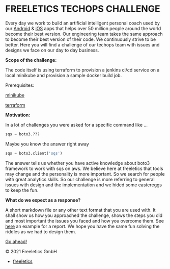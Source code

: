 

# FREELETICS TECHOPS CHALLENGE



Every day we work to build an artificial intelligent personal coach used by our [Android](https://play.google.com/store/apps/dev?id=6324331771210995731) & [iOS](https://itunes.apple.com/us/developer/freeletics-gmbh/id579309595) apps that helps over 50 million people around the world become their best version. Our engineering team takes the same approach to become their best version of their code. We continuously strive to be better. Here you will find a challenge of our techops team with issues and designs we face on our day to day business.



**Scope of the challenge:**

The code itself is using terraform to provision a jenkins ci/cd service on a local minikube and provision a sample docker build job.



Prerequisites:

[minikube](https://minikube.sigs.k8s.io/docs/start/)

[terraform](https://learn.hashicorp.com/tutorials/terraform/install-cli)

**Motivation:**

In a lot of challenges you were asked for a specific command like ...

```python
sqs = boto3.???
```

Maybe you know the answer right away

```python
sqs = boto3.client('sqs')
```

The answer tells us whether you have active knowledge about boto3 framework to work with sqs on aws. We believe here at freeletics that tools may change and the personality is more important. So we search for people with great analytics skills. So our challenge is more referring to general issues with design and the implementation and we hided some eastereggs to keep the fun.



**What do we expect as a response?**

A short markdown file or any other text format that you are used with.
It shall show us how you approached the challenge, shows the steps you did and 
most important the issues you faced and how you overcome them.
See [here](Example.md) an example for a report.
We hope you have the same fun solving the riddles as we had to design them.

[Go ahead!](Challenge.md)



© 2021 Freeletics GmbH

- [freeletics](https://github.com/freeletics)